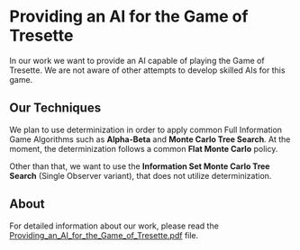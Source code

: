 # Providing an AI for the Game of Tresette

In our work we want to provide an AI capable of playing the Game of Tresette.
We are not aware of other attempts to develop skilled AIs for this game.

## Our Techniques

We plan to use determinization in order to apply common Full Information Game Algorithms
such as **Alpha-Beta** and **Monte Carlo Tree Search**.
At the moment, the determinization follows a common **Flat Monte Carlo** policy. 

Other than that, we want to use the **Information Set Monte Carlo Tree Search** (Single Observer variant), that does not utilize determinization.

## About

For detailed information about our work, please read the [Providing_an_AI_for_the_Game_of_Tresette.pdf](Providing_an_AI_for_the_Game_of_Tresette.pdf) file.
